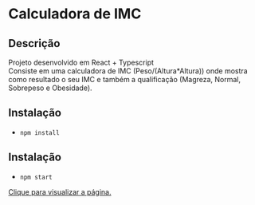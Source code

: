 # Calculadora de IMC

## Descrição

Projeto desenvolvido em React + Typescript<br/>
Consiste em uma calculadora de IMC (Peso/(Altura\*Altura)) onde mostra como resultado o seu IMC e também a qualificação (Magreza, Normal, Sobrepeso e Obesidade).

## Instalação
- `npm install`

## Instalação
- `npm start`

<a href="https://reactjs-imc-calculator.netlify.app/">Clique para visualizar a página.</a>
